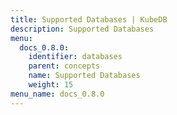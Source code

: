 ```yaml
---
title: Supported Databases | KubeDB
description: Supported Databases
menu:
  docs_0.8.0:
    identifier: databases
    parent: concepts
    name: Supported Databases
    weight: 15
menu_name: docs_0.8.0
---
```

